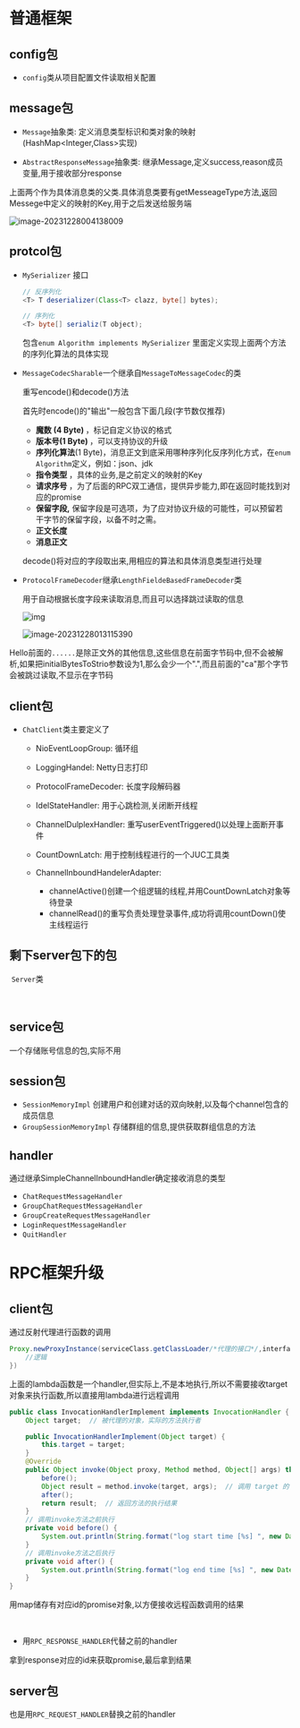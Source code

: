 # 普通框架

## config包

+ `config`类从项目配置文件读取相关配置

## message包

+ `Message`抽象类: 定义消息类型标识和类对象的映射(HashMap<Integer,Class>实现)

+ `AbstractResponseMessage`抽象类: 继承Message,定义success,reason成员变量,用于接收部分response



上面两个作为具体消息类的父类.具体消息类要有getMesseageType方法,返回Messege中定义的映射的Key,用于之后发送给服务端

![image-20231228004138009](C:\Users\jason\AppData\Roaming\Typora\typora-user-images\image-20231228004138009.png)



## protcol包

+ `MySerializer` 接口

  ```java
  // 反序列化
  <T> T deserializer(Class<T> clazz, byte[] bytes);
  
  // 序列化
  <T> byte[] serializ(T object);
  ```

  包含`enum Algorithm implements MySerializer` 里面定义实现上面两个方法的序列化算法的具体实现

+ `MessageCodecSharable`一个继承自`MessageToMessageCodec`的类

  重写encode()和decode()方法

  首先时encode()的"输出"一般包含下面几段(字节数仅推荐)

  - <b>魔数 (4 Byte)    </b>，标记自定义协议的格式

   + <b>版本号(1 Byte)   </b>，可以支持协议的升级
   + <b>序列化算法</b>(1 Byte)，消息正文到底采用哪种序列化反序列化方式，在`enum Algorithm`定义，例如：json、jdk
   + <b>指令类型  </b>，具体的业务,是之前定义的映射的Key
   + <b>请求序号  </b>，为了后面的RPC双工通信，提供异步能力,即在返回时能找到对应的promise
   + <b>保留字段,</b> 保留字段是可选项，为了应对协议升级的可能性，可以预留若干字节的保留字段，以备不时之需。
   + <b>正文长度  </b>
   + <b>消息正文 </b>

  decode()将对应的字段取出来,用相应的算法和具体消息类型进行处理

+ `ProtocolFrameDecoder`继承`LengthFieldeBasedFrameDecoder`类 

  用于自动根据长度字段来读取消息,而且可以选择跳过读取的信息

  ![img](https://nyimapicture.oss-cn-beijing.aliyuncs.com/img/20210425200007.png)

  ![image-20231228013115390](C:\Users\jason\AppData\Roaming\Typora\typora-user-images\image-20231228013115390.png)

Hello前面的`......`是除正文外的其他信息,这些信息在前面字节码中,但不会被解析,如果把initialBytesToStrio参数设为1,那么会少一个".",而且前面的"ca"那个字节会被跳过读取,不显示在字节码



## client包

+ `ChatClient`类主要定义了

  + NioEventLoopGroup: 循环组

  + LoggingHandel: Netty日志打印

  + ProtocolFrameDecoder: 长度字段解码器

  + IdelStateHandler: 用于心跳检测,关闭断开线程

  + ChannelDulplexHandler: 重写userEventTriggered()以处理上面断开事件

  + CountDownLatch: 用于控制线程进行的一个JUC工具类

    

  + ChannelInboundHandelerAdapter: 

    + channelActive()创建一个组逻辑的线程,并用CountDownLatch对象等待登录
    + channelRead()的重写负责处理登录事件,成功将调用countDown()使主线程运行



## 剩下server包下的包

​	`Server`类

​	

## service包

一个存储账号信息的包,实际不用



## session包

+ `SessionMemoryImpl` 创建用户和创建对话的双向映射,以及每个channel包含的成员信息
+ `GroupSessionMemoryImpl` 存储群组的信息,提供获取群组信息的方法



## handler

通过继承SimpleChannelInboundHandler确定接收消息的类型

+ `ChatRequestMessageHandler`
+ `GroupChatRequestMessageHandler`
+ `GroupCreateRequestMessageHandler`
+ `LoginRequestMessageHandler`
+ `QuitHandler`





# RPC框架升级



## client包



通过反射代理进行函数的调用

```java
Proxy.newProxyInstance(serviceClass.getClassLoader/*代理的接口*/,interfaces,(proxy,  method,  args)->{
    //逻辑
})
```



上面的lambda函数是一个handler,但实际上,不是本地执行,所以不需要接收target对象来执行函数,所以直接用lambda进行远程调用

```java
public class InvocationHandlerImplement implements InvocationHandler {
    Object target;  // 被代理的对象，实际的方法执行者

    public InvocationHandlerImplement(Object target) {
        this.target = target;
    }
    @Override
    public Object invoke(Object proxy, Method method, Object[] args) throws Throwable {
        before();
        Object result = method.invoke(target, args);  // 调用 target 的 method 方法
        after();
        return result;  // 返回方法的执行结果
    }
    // 调用invoke方法之前执行
    private void before() {
        System.out.println(String.format("log start time [%s] ", new Date()));
    }
    // 调用invoke方法之后执行
    private void after() {
        System.out.println(String.format("log end time [%s] ", new Date()));
    }
}
```

用map储存有对应id的promise对象,以方便接收远程函数调用的结果

​	

+ 用``RPC_RESPONSE_HANDLER``代替之前的handler

拿到response对应的id来获取promise,最后拿到结果



## server包

也是用`RPC_REQUEST_HANDLER`替换之前的handler
